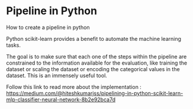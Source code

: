 # Pipeline in Python
How to create a pipeline in python

Python scikit-learn provides a benefit to automate the machine learning tasks.

The goal is to make sure that each one of the steps within the pipeline are constrained to the information available for the evaluation, like training the dataset or scaling the dataset or encoding the categorical values in the dataset. 
This is an immensely useful tool.

Follow this link to read more about the implementation : https://medium.com/@hiteshkumarjss/pipelining-in-python-scikit-learn-mlp-classifier-neural-network-8b2e92bca7d
